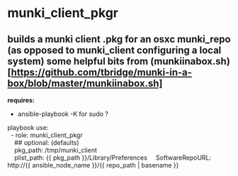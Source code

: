 munki\_client\_pkgr
=====
builds a munki client .pkg for an osxc munki\_repo
(as opposed to munki\_client configuring a local system)
some helpful bits from (munkiinabox.sh)[https://github.com/tbridge/munki-in-a-box/blob/master/munkiinabox.sh]
-----
**requires:**
- ansible\-playbook \-K for sudo ?<br />

playbook use:<br />
&nbsp;&nbsp;\- role: munki\_client_pkgr<br />
&nbsp;&nbsp;&nbsp;&nbsp;\#\# optional: \(defaults\)<br />
&nbsp;&nbsp;&nbsp;&nbsp;pkg\_path: /tmp/munki_client<br />
&nbsp;&nbsp;&nbsp;&nbsp;plist_path: {{ pkg\_path }}/Library/Preferences
&nbsp;&nbsp;&nbsp;&nbsp;SoftwareRepoURL: http://{{ ansible_node_name }}/{{ repo_path | basename }}
